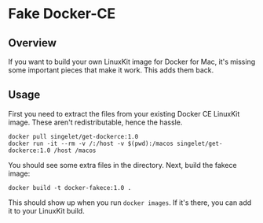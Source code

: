 Fake Docker-CE
==============

Overview
--------

If you want to build your own LinuxKit image for Docker for Mac, it's missing some important pieces that make it work. This adds them back.

Usage
-----

First you need to extract the files from your existing Docker CE LinuxKit image. These aren't redistributable, hence the hassle.

```
docker pull singelet/get-dockerce:1.0
docker run -it --rm -v /:/host -v $(pwd):/macos singelet/get-dockerce:1.0 /host /macos
```

You should see some extra files in the directory. Next, build the fakece image:
```
docker build -t docker-fakece:1.0 .
```

This should show up when you run ```docker images```. If it's there, you can add it to your LinuxKit build.
